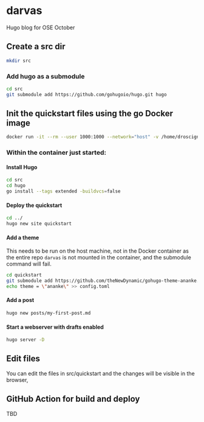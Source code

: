 # darvas

Hugo blog for OSE October

## Create a src dir

```bash
mkdir src
```

### Add hugo as a submodule

```bash
cd src
git submodule add https://github.com/gohugoio/hugo.git hugo
```

## Init the quickstart files using the go Docker image

```bash
docker run -it --rm --user 1000:1000 --network="host" -v /home/droscigno/GitHub/darvas/src:/go/src --name go golang:1.18 bash
```
### Within the container just started:

#### Install Hugo

```bash
cd src
cd hugo
go install --tags extended -buildvcs=false
```

#### Deploy the quickstart

```bash
cd ../
hugo new site quickstart
```

#### Add a theme

This needs to be run on the host machine, not in the Docker container as the entire repo `darvas` is not mounted in the container, and the submodule command will fail.
```bash
cd quickstart
git submodule add https://github.com/theNewDynamic/gohugo-theme-ananke.git themes/ananke
echo theme = \"ananke\" >> config.toml
```

#### Add a post

```bash
hugo new posts/my-first-post.md
```

#### Start a webserver with drafts enabled

```bash
hugo server -D
```

## Edit files

You can edit the files in src/quickstart and the changes will be visible in the browser, 

## GitHub Action for build and deploy

TBD


